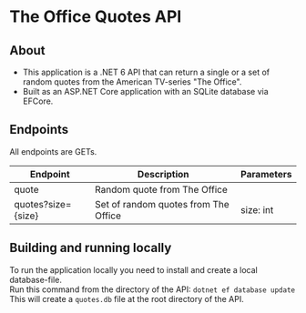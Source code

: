 ﻿# The Office Quotes API

## About
* This application is a .NET 6 API that can return a single or a set of random quotes from the American TV-series "The Office".
* Built as an ASP.NET Core application with an SQLite database via EFCore. 

## Endpoints
All endpoints are GETs.

| Endpoint           | Description                          | Parameters |
|--------------------|--------------------------------------|------------|
| quote              | Random quote from The Office         |            |
| quotes?size={size} | Set of random quotes from The Office | size: int  |


## Building and running locally
To run the application locally you need to install and create a local database-file.  
Run this command from the directory of the API: ``dotnet ef database update``  
This will create a ``quotes.db`` file at the root directory of the API. 